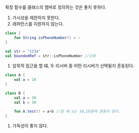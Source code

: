 확장 함수를 클래스의 멤버로 정의하는 것은 좋지 못하다.

1. 가시성을 제한하지 못한다.
2. 레퍼런스를 지원하지 않는다.

```kotlin
class {
	fun String.isPhoneNumber() = ~
}

val str = "1234"
val boundedRef = str::isPhoneNumber //오류
```

1. 암묵적 접근을 할 떄, 두 리시버 중 어떤 리시버가 선택될지 혼동된다.

```kotlin
class A { 
	val a = 10
}

class B {
	val a = 20
	val b = 30

	fun A.test() = a+b //일 때 a는 10,20중에 혼동이 된다.
}
```

1. 가독성이 좋지 않다.
